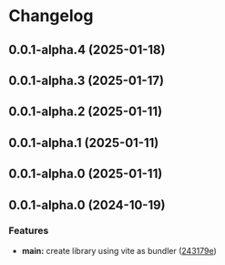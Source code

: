 # Changelog

## 0.0.1-alpha.4 (2025-01-18)

## 0.0.1-alpha.3 (2025-01-17)

## 0.0.1-alpha.2 (2025-01-11)

## 0.0.1-alpha.1 (2025-01-11)

## 0.0.1-alpha.0 (2025-01-11)

## 0.0.1-alpha.0 (2024-10-19)

### Features

- **main:** create library using vite as bundler ([243179e](https://github.com/arpitmalik832/react-js-vite-library/commit/243179e39fdc802b4b6d752571f2906792d21cd7))

